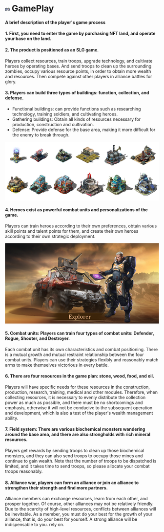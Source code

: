 # <img src="./IMG/gameplay.png" width="3%" class="img_l1"> GamePlay
#### A brief description of the player's game process
#### 1. First, you need to enter the game by purchasing NFT land, and operate your base on the land.
#### 2. The product is positioned as an SLG game.
Players collect resources, train troops, upgrade technology, and cultivate heroes by operating bases. And send troops to clean up the surrounding zombies, occupy various resource points, in order to obtain more wealth and resources. Then compete against other players in alliance battles for glory.
#### 3. Players can build three types of buildings: function, collection, and defense.
* Functional buildings: can provide functions such as researching technology, training soldiers, and cultivating heroes.
* Gathering buildings: Obtain all kinds of resources necessary for production, construction and cultivation.
* Defense: Provide defense for the base area, making it more difficult for the enemy to break through.
 
![image](IMG/041.png)

#### 4. Heroes exist as powerful combat units and personalizations of the game. 
Players can train heroes according to their own preferences, obtain various skill points and talent points for them, and create their own heroes according to their own strategic deployment.

![image](IMG/Hero3.jpg)

#### 5. Combat units: Players can train four types of combat units: Defender, Rogue, Shooter, and Destroyer. 
Each combat unit has its own characteristics and combat positioning. There is a mutual growth and mutual restraint relationship between the four combat units. Players can use their strategies flexibly and reasonably match arms to make themselves victorious in every battle.
#### 6. There are four resources in the game plan: stone, wood, food, and oil. 
Players will have specific needs for these resources in the construction, production, research, training, medical and other modules. Therefore, when collecting resources, it is necessary to evenly distribute the collection power as much as possible, and there must be no shortcomings and emphasis, otherwise it will not be conducive to the subsequent operation and development, which is also a test of the player's wealth management ability.
#### 7. Field system: There are various biochemical monsters wandering around the base area, and there are also strongholds with rich mineral resources. 
Players get rewards by sending troops to clean up those biochemical monsters, and they can also send troops to occupy those mines and continue to gain wealth. Note that the number of troops to be dispatched is limited, and it takes time to send troops, so please allocate your combat troops reasonably.
#### 8. Alliance war, players can form an alliance or join an alliance to strengthen their strength and find more partners. 
Alliance members can exchange resources, learn from each other, and prosper together. Of course, other alliances may not be relatively friendly. Due to the scarcity of high-level resources, conflicts between alliances will be inevitable. As a member, you must do your best for the growth of your alliance, that is, do your best for yourself. A strong alliance will be indispensable to you. rely on.